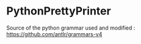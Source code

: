 # PythonPrettyPrinter

Source of the python grammar used and modified : https://github.com/antlr/grammars-v4
